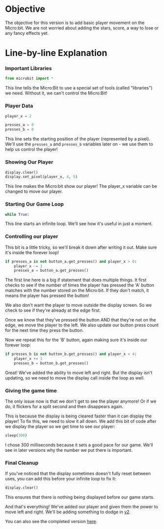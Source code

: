 # Objective
The objective for this version is to add basic player movement on the Micro:bit. We are not worried about adding the stars, score, a way to lose or any fancy effects yet.

# Line-by-line Explanation

### Important Libraries

```py
from microbit import *
```

This line tells the Micro:Bit to use a special set of tools (called "libraries") we need. Without it, we can't control the Micro:Bit!

### Player Data

```py
player_x = 2

presses_a = 0
presses_b = 0
```

This line sets the starting position of the player (represented by a pixel). We'll use the `presses_a` and `presses_b` variables later on - we use them to help us control the player!

### Showing Our Player

```py
display.clear()
display.set_pixel(player_x, 4, 5)
```

This line makes the Micro:bit show our player! The player_x variable can be changed to move our player.

### Starting Our Game Loop

```py
while True:
```

This line starts an infinite loop. We'll see how it's useful in just a moment.

### Controlling our player

This bit is a little tricky, so we'll break it down after writing it out. Make sure it's inside the forever loop!

```py
if presses_a is not button_a.get_presses() and player_x > 0:
    player_x -= 1
    presses_a = button_a.get_presses()
```

The first line here is a big if statement that does multiple things. It first checks to see if the number of times the player has pressed the 'A' button matches with the number stored on the Micro:bit. If they don't match, it means the player has pressed the button!

We also don't want the player to move outside the display screen. So we check to see if they're already at the edge first.

Once we know that they've pressed the button AND that they're not on the edge, we move the player to the left. We also update our button press count for the next time they press the button.

Now we repeat this for the 'B' button, again making sure it's inside our forever loop:

```py
if presses_b is not button_b.get_presses() and player_x < 4:
    player_x += 1
    presses_b = button_b.get_presses()
```

Great! We've added the ability to move left and right. But the display isn't updating, so we need to move the display call inside the loop as well.

### Giving the game time

The only issue now is that we don't get to see the player anymore! Or if we do, it flickers for a split second and then disappears again.

This is because the display is being cleared faster than it can display the player! To fix this, we need to slow it all down. We add this bit of code after we display the player so we get time to see our player:

```py
sleep(300)
```

I chose 300 milliseconds because it sets a good pace for our game. We'll see in later versions why the number we put there is important.

### Final Cleanup

If you've noticed that the display sometimes doesn't fully reset between uses, you can add this before your infinite loop to fix it:

```py
display.clear()
```

This ensures that there is nothing being displayed before our game starts.

And that's everything! We've added our player and given them the power to move left and right. We'll be adding something to dodge in [v2](../v2/README.md).

You can also see the completed version [here](./v1.py).

